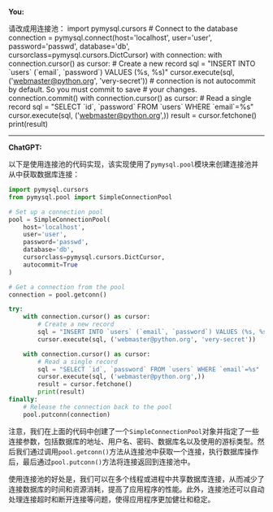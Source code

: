 **You:**

请改成用连接池： import pymysql.cursors # Connect to the database connection = pymysql.connect(host='localhost', user='user', password='passwd', database='db', cursorclass=pymysql.cursors.DictCursor) with connection: with connection.cursor() as cursor: # Create a new record sql = "INSERT INTO \`users\` (\`email\`, \`password\`) VALUES (%s, %s)" cursor.execute(sql, ('webmaster@python.org', 'very-secret')) # connection is not autocommit by default. So you must commit to save # your changes. connection.commit() with connection.cursor() as cursor: # Read a single record sql = "SELECT \`id\`, \`password\` FROM \`users\` WHERE \`email\`=%s" cursor.execute(sql, ('webmaster@python.org',)) result = cursor.fetchone() print(result)

* * *

**ChatGPT:**

以下是使用连接池的代码实现，该实现使用了`pymysql.pool`模块来创建连接池并从中获取数据库连接：

```python
import pymysql.cursors
from pymysql.pool import SimpleConnectionPool

# Set up a connection pool
pool = SimpleConnectionPool(
    host='localhost',
    user='user',
    password='passwd',
    database='db',
    cursorclass=pymysql.cursors.DictCursor,
    autocommit=True
)

# Get a connection from the pool
connection = pool.getconn()

try:
    with connection.cursor() as cursor:
        # Create a new record
        sql = "INSERT INTO `users` (`email`, `password`) VALUES (%s, %s)"
        cursor.execute(sql, ('webmaster@python.org', 'very-secret'))

    with connection.cursor() as cursor:
        # Read a single record
        sql = "SELECT `id`, `password` FROM `users` WHERE `email`=%s"
        cursor.execute(sql, ('webmaster@python.org',))
        result = cursor.fetchone()
        print(result)
finally:
    # Release the connection back to the pool
    pool.putconn(connection)
```

注意，我们在上面的代码中创建了一个`SimpleConnectionPool`对象并指定了一些连接参数，包括数据库的地址、用户名、密码、数据库名以及使用的游标类型。然后我们通过调用`pool.getconn()`方法从连接池中获取一个连接，执行数据库操作后，最后通过`pool.putconn()`方法将连接返回到连接池中。

使用连接池的好处是，我们可以在多个线程或进程中共享数据库连接，从而减少了连接数据库的时间和资源消耗，提高了应用程序的性能。此外，连接池还可以自动处理连接超时和断开连接等问题，使得应用程序更加健壮和稳定。